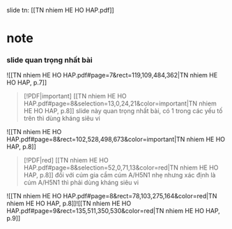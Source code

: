 slide tn: [[TN nhiem HE HO HAP.pdf]]

# note

### slide quan trọng nhất bài
![[TN nhiem HE HO HAP.pdf#page=7&rect=119,109,484,362|TN nhiem HE HO HAP, p.7]]
> [!PDF|important] [[TN nhiem HE HO HAP.pdf#page=8&selection=13,0,24,21&color=important|TN nhiem HE HO HAP, p.8]]
> slide này quan trọng nhất bài, có 1 trong các yếu tố trên thì dùng kháng siêu vi

![[TN nhiem HE HO HAP.pdf#page=8&rect=102,528,498,673&color=important|TN nhiem HE HO HAP, p.8]]

> [!PDF|red] [[TN nhiem HE HO HAP.pdf#page=8&selection=52,0,71,13&color=red|TN nhiem HE HO HAP, p.8]]
> đối với cúm gia cầm cúm A/H5N1 nhẹ nhưng xác định là cúm A/H5N1 thì phải dùng kháng siêu vi

![[TN nhiem HE HO HAP.pdf#page=8&rect=78,103,275,164&color=red|TN nhiem HE HO HAP, p.8]]![[TN nhiem HE HO HAP.pdf#page=9&rect=135,511,350,530&color=red|TN nhiem HE HO HAP, p.9]]